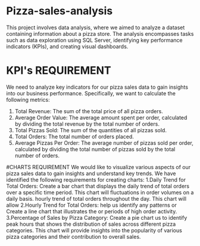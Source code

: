 # Pizza-sales-analysis
This project involves data analysis, where we aimed to analyze a dataset containing information about a pizza store. The analysis encompasses tasks such as data exploration using SQL Server, identifying key performance indicators (KPIs), and creating visual dashboards.


# KPI's REQUIREMENT
We need to analyze key indicators for our pizza sales data to gain insights into our business performance. Specifically, we want to calculate the following metrics:
1. Total Revenue: The sum of the total price of all pizza orders.
2. Average Order Value: The average amount spent per order, calculated by dividing the total revenue by the total number of orders.
3. Total Pizzas Sold: The sum of the quantities of all pizzas sold.
4. Total Orders: The total number of orders placed.
5. Average Pizzas Per Order: The average number of pizzas sold per order, calculated by dividing the total number of pizzas sold by the total number of orders.


#CHARTS REQUIREMENT
We would like to visualize various aspects of our pizza sales data to gain insights and understand key trends. We have identified the following requirements for creating charts:
1.Daily Trend for Total Orders: Create a bar chart that displays the daily trend of total orders over a specific time period. This chart will fluctuations in order volumes on a daily basis. hourly trend of total orders throughout the day. This chart will allow
2.Hourly Trend for Total Orders: help us identify any patterns or Create a line chart that illustrates the or periods of high order activity.
3.Percentage of Sales by Pizza Category: Create a pie chart us to identify peak hours that shows the distribution of sales across different pizza categories. This chart will provide insights into the popularity of various pizza categories and their contribution to overall sales.

